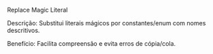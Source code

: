 Replace Magic Literal

Descrição: Substitui literais mágicos por constantes/enum com nomes descritivos.

Benefício: Facilita compreensão e evita erros de cópia/cola.
